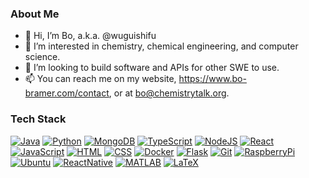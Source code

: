 ### About Me
- 👋 Hi, I’m Bo, a.k.a. @wuguishifu
- 👀 I’m interested in chemistry, chemical engineering, and computer science.
- 💞️ I’m looking to build software and APIs for other SWE to use.
- 📫 You can reach me on my website, https://www.bo-bramer.com/contact, or at bo@chemistrytalk.org.

### Tech Stack
[![Java](https://img.shields.io/badge/Java-ED8B00?style=for-the-badge&logo=openjdk&logoColor=white)](https://www.java.com/en/)
[![Python](https://img.shields.io/badge/-Python-000000?style=for-the-badge&color=1B89FE&logo=Python&logoColor=FCFC1A)](https://www.python.org/)
[![MongoDB](https://img.shields.io/badge/-MongoDB-000000?style=for-the-badge&color=4DB33D&logo=MongoDB&logoColor=FFFFFF)](https://www.mongodb.com/)
[![TypeScript](https://img.shields.io/badge/TypeScript-007ACC?style=for-the-badge&logo=typescript&logoColor=white)](https://www.typescriptlang.org/)
[![NodeJS](https://img.shields.io/badge/Node.js-43853D?style=for-the-badge&logo=node.js&logoColor=white)](https://nodejs.org/en/)
[![React](https://img.shields.io/badge/React-000000?style=for-the-badge&logo=react&color=61dafb&logoColor=black)](https://reactjs.org/)
[![JavaScript](https://img.shields.io/badge/-JavaScript-000000?style=for-the-badge&color=FCFC04&logo=JavaScript&logoColor=222020)](https://www.javascript.com/)
[![HTML](https://img.shields.io/badge/HTML-239120?style=for-the-badge&logo=html5&logoColor=white)](https://developer.mozilla.org/en-US/docs/Web/HTML)
[![CSS](https://img.shields.io/badge/CSS-239120?&style=for-the-badge&logo=css3&logoColor=white)](https://developer.mozilla.org/en-US/docs/Web/CSS)
[![Docker](https://img.shields.io/badge/docker-%230db7ed.svg?style=for-the-badge&logo=docker&logoColor=white)](https://www.docker.com/)
[![Flask](https://img.shields.io/badge/-Flask-000000?style=for-the-badge&color=1B89FE&logo=flask&logoColor=FCFC1A)](https://flask.palletsprojects.com/en/2.2.x/)
[![Git](http://img.shields.io/badge/-Git-000000?style=for-the-badge&color=E892C5&logo=Git&logoColor=000000)](https://git-scm.com/)
[![RaspberryPi](https://img.shields.io/badge/-RaspberryPi-C51A4A?style=for-the-badge&logo=Raspberry-Pi)](https://www.raspberrypi.org/)
[![Ubuntu](https://img.shields.io/badge/ubuntu-e95420?style=for-the-badge&logoColor=white&logo=ubuntu)](https://ubuntu.com/)
[![ReactNative](https://img.shields.io/badge/React%20Native-000000?style=for-the-badge&logo=react&color=61dafb&logoColor=black)](https://reactnative.dev/)
[![MATLAB](https://img.shields.io/badge/MATLAB-000000?style=for-the-badge&logo=matlab&color=c04c0b&logoColor=white)](https://www.mathworks.com/products/matlab.html)
[![LaTeX](https://img.shields.io/badge/LATEX-000000?style=for-the-badge&logo=latex&color=008181&logoColor=white)](https://www.latex-project.org/)
